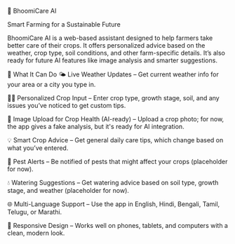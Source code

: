🌱 BhoomiCare AI

Smart Farming for a Sustainable Future

BhoomiCare AI is a web-based assistant designed to help farmers take better care of their crops. It offers personalized advice based on the weather, crop type, soil conditions, and other farm-specific details. It’s also ready for future AI features like image analysis and smarter suggestions.

🚀 What It Can Do
🌤️ Live Weather Updates – Get current weather info for your area or a city you type in.

🧑‍🌾 Personalized Crop Input – Enter crop type, growth stage, soil, and any issues you’ve noticed to get custom tips.

📸 Image Upload for Crop Health (AI-ready) – Upload a crop photo; for now, the app gives a fake analysis, but it's ready for AI integration.

💡 Smart Crop Advice – Get general daily care tips, which change based on what you’ve entered.

🐛 Pest Alerts – Be notified of pests that might affect your crops (placeholder for now).

💧 Watering Suggestions – Get watering advice based on soil type, growth stage, and weather (placeholder for now).

🌐 Multi-Language Support – Use the app in English, Hindi, Bengali, Tamil, Telugu, or Marathi.

📱 Responsive Design – Works well on phones, tablets, and computers with a clean, modern look.

